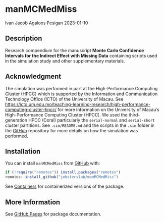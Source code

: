 manMCMedMiss
================
Ivan Jacob Agaloos Pesigan
2023-01-10

<!-- README.md is generated from README.Rmd. Please edit that file -->

## Description

Research compendium for the manuscript **Monte Carlo Confidence
Intervals for the Indirect Effect with Missing Data** containing scripts
used in the simulation study and other supplementary materials.

## Acknowledgment

The simulation was performed in part at the High-Performance Computing
Cluster (HPCC) which is supported by the Information and Communication
Technology Office (ICTO) of the University of Macau. See
<https://icto.um.edu.mo/teaching-learning-research/high-performance-computing-cluster-hpcc/>
for more information on the University of Macau’s High-Performance
Computing Cluster (HPCC). We used the third-generation HPCC (Coral)
particularly the `serial-normal` and `serial-short` cluster partitions.
See `.sim/README.md` and the scripts in the `.sim` folder in the
[GitHub](https://github.com/jeksterslab/manMCMedMiss) repository for
more details on how the simulation was performed.

## Installation

You can install `manMCMedMiss` from
[GitHub](https://github.com/jeksterslab/manMCMedMiss) with:

``` r
if (!require("remotes")) install.packages("remotes")
remotes::install_github("jeksterslab/manMCMedMiss")
```

See
[Containers](https://jeksterslab.github.io/manMCMedMiss/articles/containers.html)
for containerized versions of the package.

## More Information

See [GitHub
Pages](https://jeksterslab.github.io/manMCMedMiss/index.html) for
package documentation.
